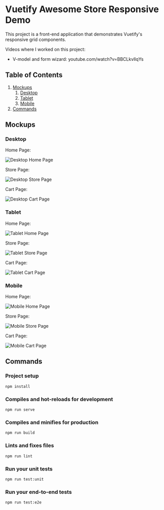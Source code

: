 # Vuetify Awesome Store Responsive Demo

This project is a front-end application that demonstrates Vuetify's responsive grid components.

Videos where I worked on this project:

- V-model and form wizard: youtube.com/watch?v=BBCLkvllqYs

## Table of Contents

1. [Mockups](#mockups)
    1. [Desktop](#desktop)
    1. [Tablet](#tablet)
    1. [Mobile](#mobile)
1. [Commands](#commands)

## Mockups

### Desktop

<p>Home Page:</p>
<img src="mockups/desktop_home.png" alt="Desktop Home Page">

<p>Store Page:</p>
<img src="mockups/desktop_store.png" alt="Desktop Store Page">

<p>Cart Page:</p>
<img src="mockups/desktop_cart.png" alt="Desktop Cart Page">

### Tablet

<p>Home Page:</p>
<img src="mockups/tablet_home.png" alt="Tablet Home Page">

<p>Store Page:</p>
<img src="mockups/tablet_store.png" alt="Tablet Store Page">

<p>Cart Page:</p>
<img src="mockups/tablet_cart.png" alt="Tablet Cart Page">

### Mobile

<p>Home Page:</p>
<img src="mockups/phone_home_and_menu.png" alt="Mobile Home Page">

<p>Store Page:</p>
<img src="mockups/phone_store.png" alt="Mobile Store Page">

<p>Cart Page:</p>
<img src="mockups/phone_cart.png" alt="Mobile Cart Page">

## Commands

### Project setup
```
npm install
```

### Compiles and hot-reloads for development
```
npm run serve
```

### Compiles and minifies for production
```
npm run build
```

### Lints and fixes files
```
npm run lint
```

### Run your unit tests
```
npm run test:unit
```

### Run your end-to-end tests
```
npm run test:e2e
```
